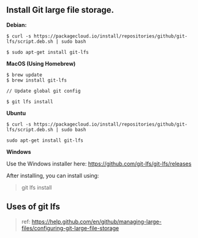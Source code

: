 ## Install Git large file storage.

**Debian:**

```
$ curl -s https://packagecloud.io/install/repositories/github/git-lfs/script.deb.sh | sudo bash

$ sudo apt-get install git-lfs
```

**MacOS (Using Homebrew)**

```
$ brew update
$ brew install git-lfs

// Update global git config

$ git lfs install
```

**Ubuntu**

```
$ curl -s https://packagecloud.io/install/repositories/github/git-lfs/script.deb.sh | sudo bash

sudo apt-get install git-lfs
```


**Windows**


Use the Windows installer here: https://github.com/git-lfs/git-lfs/releases

After installing, you can install using:

>git lfs install

## Uses of git lfs
> ref: https://help.github.com/en/github/managing-large-files/configuring-git-large-file-storage



